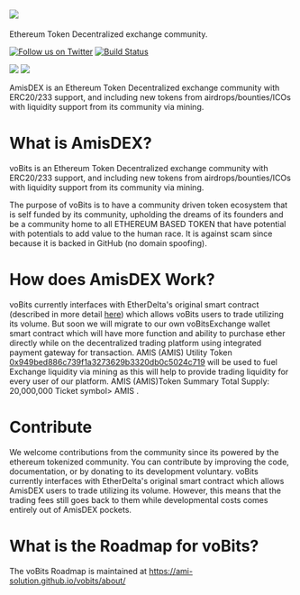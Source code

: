 # <img src="https://github.com/amis-erc20/amisdex.github.io/blob/master/images/AMIS-logo.png"/>
Ethereum Token Decentralized exchange community.

[![Follow us on Twitter](https://img.shields.io/badge/follow-Twitter-blue.svg)](https://twitter.com/AMIS_ERC20)
[![Build Status](https://travis-ci.org/voBits/vobits.github.io.svg?branch=master)](https://travis-ci.org/voBits/vobits.github.io)



<a href="https://plasnerd.github.io/PEHTML/" target="blank"><img src="https://img.shields.io/badge/built%20with-PEHTML%20(v2)-295596.svg"></a>
<a href="https://plasnerd.github.io/Framework.js/" target="blank"><img src="https://img.shields.io/badge/built%20in-Framework.js%20(r1)-00A185.svg"></a>

AmisDEX is an Ethereum Token Decentralized exchange community with ERC20/233 support, and including new tokens from airdrops/bounties/ICOs with liquidity support from its community via mining.


# What is AmisDEX?
voBits is an Ethereum Token Decentralized exchange community with ERC20/233 support, and including new tokens from airdrops/bounties/ICOs with liquidity support from its community via mining.


The purpose of voBits is to have a community driven token ecosystem that is self funded by its community, upholding the dreams of its founders and be a community home to all ETHEREUM BASED TOKEN that have potential with potentials to add value to the human race. It is against scam since because it is backed in GitHub (no domain spoofing).


# How does AmisDEX Work?
voBits currently interfaces with EtherDelta's original smart contract (described in more detail [here](https://www.reddit.com/r/EtherDelta/comments/6kdiyl/smart_contract_overview/)) which allows voBits users to trade utilizing its volume. But soon we will migrate to our own  voBitsExchange wallet smart contract which will  have more function and ability to purchase ether directly while on the decentralized trading platform using integrated payment gateway for transaction.
AMIS (AMIS) Utility Token [0x949bed886c739f1a3273629b3320db0c5024c719](https://etherscan.io/token/0x949bed886c739f1a3273629b3320db0c5024c719) will be used to fuel Exchange liquidity via mining as this will help to provide trading liquidity for every user of our platform.
AMIS (AMIS)Token Summary
Total Supply:	20,000,000 
Ticket symbol> AMIS
.


# Contribute
We welcome contributions from the community since its powered by the ethereum tokenized community. You can contribute by improving the code, documentation, or by donating to its  development voluntary. 
voBits currently interfaces with EtherDelta's original smart contract which allows AmisDEX users to trade utilizing its volume. However, this means that the trading fees still goes back to them while developmental costs comes entirely out of AmisDEX pockets. 
 

# What is the Roadmap for voBits?
The voBits Roadmap is maintained at https://ami-solution.github.io/vobits/about/
